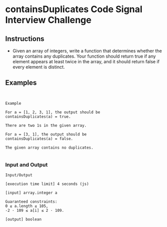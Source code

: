 # containsDuplicates Code Signal Interview Challenge

## Instructions
- Given an array of integers, write a function that determines whether the array contains any duplicates. Your function should return true if any element appears at least twice in the array, and it should return false if every element is distinct.

## Examples

```


Example

For a = [1, 2, 3, 1], the output should be
containsDuplicates(a) = true.

There are two 1s in the given array.

For a = [3, 1], the output should be
containsDuplicates(a) = false.

The given array contains no duplicates.


```

### Input and Output

```
Input/Output

[execution time limit] 4 seconds (js)

[input] array.integer a

Guaranteed constraints:
0 ≤ a.length ≤ 105,
-2 · 109 ≤ a[i] ≤ 2 · 109.

[output] boolean
```
